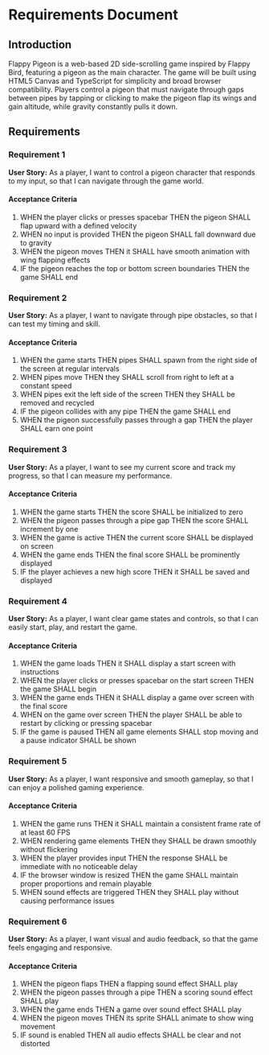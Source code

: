 # Requirements Document

## Introduction

Flappy Pigeon is a web-based 2D side-scrolling game inspired by Flappy Bird, featuring a pigeon as the main character. The game will be built using HTML5 Canvas and TypeScript for simplicity and broad browser compatibility. Players control a pigeon that must navigate through gaps between pipes by tapping or clicking to make the pigeon flap its wings and gain altitude, while gravity constantly pulls it down.

## Requirements

### Requirement 1

**User Story:** As a player, I want to control a pigeon character that responds to my input, so that I can navigate through the game world.

#### Acceptance Criteria

1. WHEN the player clicks or presses spacebar THEN the pigeon SHALL flap upward with a defined velocity
2. WHEN no input is provided THEN the pigeon SHALL fall downward due to gravity
3. WHEN the pigeon moves THEN it SHALL have smooth animation with wing flapping effects
4. IF the pigeon reaches the top or bottom screen boundaries THEN the game SHALL end

### Requirement 2

**User Story:** As a player, I want to navigate through pipe obstacles, so that I can test my timing and skill.

#### Acceptance Criteria

1. WHEN the game starts THEN pipes SHALL spawn from the right side of the screen at regular intervals
2. WHEN pipes move THEN they SHALL scroll from right to left at a constant speed
3. WHEN pipes exit the left side of the screen THEN they SHALL be removed and recycled
4. IF the pigeon collides with any pipe THEN the game SHALL end
5. WHEN the pigeon successfully passes through a gap THEN the player SHALL earn one point

### Requirement 3

**User Story:** As a player, I want to see my current score and track my progress, so that I can measure my performance.

#### Acceptance Criteria

1. WHEN the game starts THEN the score SHALL be initialized to zero
2. WHEN the pigeon passes through a pipe gap THEN the score SHALL increment by one
3. WHEN the game is active THEN the current score SHALL be displayed on screen
4. WHEN the game ends THEN the final score SHALL be prominently displayed
5. IF the player achieves a new high score THEN it SHALL be saved and displayed

### Requirement 4

**User Story:** As a player, I want clear game states and controls, so that I can easily start, play, and restart the game.

#### Acceptance Criteria

1. WHEN the game loads THEN it SHALL display a start screen with instructions
2. WHEN the player clicks or presses spacebar on the start screen THEN the game SHALL begin
3. WHEN the game ends THEN it SHALL display a game over screen with the final score
4. WHEN on the game over screen THEN the player SHALL be able to restart by clicking or pressing spacebar
5. IF the game is paused THEN all game elements SHALL stop moving and a pause indicator SHALL be shown

### Requirement 5

**User Story:** As a player, I want responsive and smooth gameplay, so that I can enjoy a polished gaming experience.

#### Acceptance Criteria

1. WHEN the game runs THEN it SHALL maintain a consistent frame rate of at least 60 FPS
2. WHEN rendering game elements THEN they SHALL be drawn smoothly without flickering
3. WHEN the player provides input THEN the response SHALL be immediate with no noticeable delay
4. IF the browser window is resized THEN the game SHALL maintain proper proportions and remain playable
5. WHEN sound effects are triggered THEN they SHALL play without causing performance issues

### Requirement 6

**User Story:** As a player, I want visual and audio feedback, so that the game feels engaging and responsive.

#### Acceptance Criteria

1. WHEN the pigeon flaps THEN a flapping sound effect SHALL play
2. WHEN the pigeon passes through a pipe THEN a scoring sound effect SHALL play
3. WHEN the game ends THEN a game over sound effect SHALL play
4. WHEN the pigeon moves THEN its sprite SHALL animate to show wing movement
5. IF sound is enabled THEN all audio effects SHALL be clear and not distorted